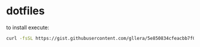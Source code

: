 # dotfiles

to install execute:

```bash
curl -fsSL https://gist.githubusercontent.com/gllera/5e850834cfeacbb7f0d99a5b50fa5df5/raw/dotfiles.sh | bash -es
```
